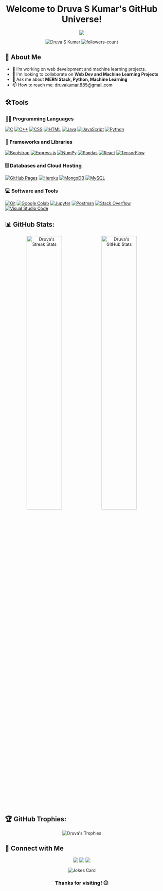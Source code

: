 <h1 align="center">
<!--   <img src="https://media.giphy.com/media/hvRJCLFzcasrR4ia7z/giphy.gif" width="28"> -->
  Welcome to Druva S Kumar's GitHub Universe!
<!--   <img src="https://media.giphy.com/media/hvRJCLFzcasrR4ia7z/giphy.gif" width="28"> -->
</h1>

<p align="center">
  <img src="https://readme-typing-svg.herokuapp.com/?lines=Web%20Dev%20Enthusiast;Machine%20Learning%20Enthusiast;Always%20learning%20new%20things&font=Fira%20Code&center=true&width=440&height=45&color=f75c7e&vCenter=true&size=22">
</p>

<p align="center">
  <img src="https://komarev.com/ghpvc/?username=DruvaSKumar&label=Profile%20views&color=0e75b6&style=flat" alt="Druva S Kumar" />
  <img src="https://img.shields.io/github/followers/DruvaSKumar?label=Followers&style=social" alt="followers-count">
</p>


## 🚀 About Me

- 🔭 I’m working on web development and machine learning projects.
- 👯 I'm looking to collaborate on **Web Dev and Machine Learning Projects**
- 💬 Ask me about **MERN Stack, Python, Machine Learning**
- 📫 How to reach me: [druvakumar.885@gmail.com](mailto:druvakumar.885@gmail.com)


## 🛠️Tools

### 👨‍💻 Programming Languages

<p>
    <a href="#"><img alt="C" src="https://img.shields.io/badge/C%20-%232370ED.svg?logo=c&logoColor=white"></a>
    <a href="#"><img alt="C++" src="https://img.shields.io/badge/C++%20-%2300599C.svg?logo=c%2B%2B&logoColor=white"></a>
    <a href="#"><img alt="CSS" src="https://img.shields.io/badge/CSS%20-%231572B6.svg?logo=css3&logoColor=white"></a>
    <a href="#"><img alt="HTML" src="https://img.shields.io/badge/HTML%20-%23E34F26.svg?logo=html5&logoColor=white"></a>
    <a href="#"><img alt="Java" src="https://img.shields.io/badge/Java-%23007396.svg?logo=java&logoColor=white"></a>
    <a href="#"><img alt="JavaScript" src="https://img.shields.io/badge/JavaScript%20-%23F7DF1E.svg?logo=javascript&logoColor=black"></a>
    <a href="#"><img alt="Python" src="https://img.shields.io/badge/Python%20-%2314354C.svg?logo=python&logoColor=white"></a>
</p>

### 🧰 Frameworks and Libraries

<p>
    <a href="#"><img alt="Bootstrap" src="https://img.shields.io/badge/Bootstrap-563D7C?logo=bootstrap&logoColor=white"></a>
    <a href="#"><img alt="Express.js" src="https://img.shields.io/badge/Express.js-404d59.svg?logo=express&logoColor=white"></a>
    <a href="#"><img alt="NumPy" src="https://img.shields.io/badge/Numpy%20-%23013243.svg?logo=numpy&logoColor=white"></a>
    <a href="#"><img alt="Pandas" src="https://img.shields.io/badge/Pandas%20-%23150458.svg?logo=pandas&logoColor=white"></a>
    <a href="#"><img alt="React" src="https://img.shields.io/badge/React%20-%2320232a.svg?logo=react&logoColor=%2361DAFB"></a>
    <a href="#"><img alt="TensorFlow" src="https://img.shields.io/badge/TensorFlow%20-%23FF6F00.svg?logo=TensorFlow&logoColor=white"></a>
</p>

### 🗄️ Databases and Cloud Hosting

<p>
    <a href="#"><img alt="GitHub Pages" src="https://img.shields.io/badge/GitHub%20Pages-327FC7.svg?logo=github&logoColor=white"></a>
    <a href="#"><img alt="Heroku" src="https://img.shields.io/badge/Heroku%20-%23430098.svg?logo=heroku&logoColor=white"></a>
    <a href="#"><img alt="MongoDB" src ="https://img.shields.io/badge/MongoDB-%234ea94b.svg?logo=mongodb&logoColor=white"></a>
    <a href="#"><img alt="MySQL" src="https://img.shields.io/badge/MySQL-00000F?logo=mysql&logoColor=white"></a>
</p>

### 💻 Software and Tools

<p>
    <a href="#"><img alt="Git" src="https://img.shields.io/badge/Git%20-%23F05033.svg?logo=git&logoColor=white"></a>
    <a href="#"><img alt="Google Colab" src="https://img.shields.io/badge/Google%20Colab-F9AB00?logo=google%20colab&logoColor=white"></a>
    <a href="#"><img alt="Jupyter" src="https://img.shields.io/badge/Jupyter%20-%23F37626.svg?logo=Jupyter&logoColor=white"></a>
    <a href="#"><img alt="Postman" src="https://img.shields.io/badge/Postman-FF6C37?logo=postman&logoColor=white"></a>
    <a href="#"><img alt="Stack Overflow" src="https://img.shields.io/badge/-Stack%20Overflow-FE7A16?logo=stack-overflow&logoColor=white"></a>
    <a href="#"><img alt="Visual Studio Code" src="https://img.shields.io/badge/Visual%20Studio%20Code-0078d7.svg?logo=visual-studio-code&logoColor=white"></a>
</p>


## 📊 GitHub Stats:

<p align="center">
  <img src="https://github-readme-streak-stats.herokuapp.com/?user=DruvaSKumar&theme=radical&hide_border=true" alt="Druva's Streak Stats" width="48%"/>
  <img src="https://github-readme-stats.vercel.app/api?username=DruvaSKumar&show_icons=true&theme=radical&hide_border=true" alt="Druva's GitHub Stats" width="48%"/>
</p>



## 🏆 GitHub Trophies:

<p align="center">
  <img src="https://github-profile-trophy.vercel.app/?username=DruvaSKumar&theme=radical&no-frame=true&margin-w=15&row=1&column=7" alt="Druva's Trophies" />
</p>



## 🤝 Connect with Me

<p align="center">
  <a href="https://www.linkedin.com/in/druvaskumar/"><img src="https://img.shields.io/badge/-Druva%20S%20Kumar-0077B5?style=for-the-badge&logo=Linkedin&logoColor=white"/></a>
  <a href="mailto:druvakumar.885@gmail.com"><img src="https://img.shields.io/badge/-druvakumar.885@gmail.com-D14836?style=for-the-badge&logo=Gmail&logoColor=white"/></a>
  <a href="https://github.com/DruvaSKumar"><img src="https://img.shields.io/badge/-DruvaSKumar-333333?style=for-the-badge&logo=Github&logoColor=white"/></a>
</p>



<p align="center">
  <img src="https://readme-jokes.vercel.app/api" alt="Jokes Card" />
</p>

<h3 align="center">Thanks for visiting! 😊</h3>

